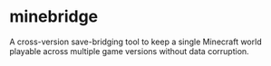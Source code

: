 # minebridge
A cross-version save-bridging tool to keep a single Minecraft world playable across multiple game versions without data corruption.

